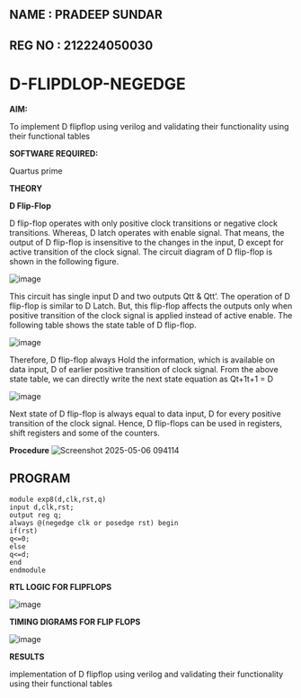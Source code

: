 ## NAME : PRADEEP SUNDAR
## REG NO : 212224050030
# D-FLIPDLOP-NEGEDGE

**AIM:**

To implement  D flipflop using verilog and validating their functionality using their functional tables

**SOFTWARE REQUIRED:**

Quartus prime

**THEORY**

**D Flip-Flop**

D flip-flop operates with only positive clock transitions or negative clock transitions. Whereas, D latch operates with enable signal. That means, the output of D flip-flop is insensitive to the changes in the input, D except for active transition of the clock signal. The circuit diagram of D flip-flop is shown in the following figure.

![image](https://github.com/naavaneetha/D-FLIPDLOP-NEGEDGE/assets/154305477/48c81fe8-bc3f-40e7-95e2-519fc155ad51)

This circuit has single input D and two outputs Qtt & Qtt’. The operation of D flip-flop is similar to D Latch. But, this flip-flop affects the outputs only when positive transition of the clock signal is applied instead of active enable. The following table shows the state table of D flip-flop.

![image](https://github.com/naavaneetha/D-FLIPDLOP-NEGEDGE/assets/154305477/e5f3fda7-68ec-4a3a-a0a4-cf6f9cc4ab55)

Therefore, D flip-flop always Hold the information, which is available on data input, D of earlier positive transition of clock signal. From the above state table, we can directly write the next state equation as Qt+1t+1 = D

![image](https://github.com/naavaneetha/D-FLIPDLOP-NEGEDGE/assets/154305477/8592c0d8-2917-4142-91b9-d6c30dd891d2)

Next state of D flip-flop is always equal to data input, D for every positive transition of the clock signal. Hence, D flip-flops can be used in registers, shift registers and some of the counters.

**Procedure**
![Screenshot 2025-05-06 094114](https://github.com/user-attachments/assets/9a4fc02a-e3ba-4077-9c25-2ea2ab557ebc)


## **PROGRAM**

```
module exp8(d,clk,rst,q)
input d,clk,rst;
output reg q;
always @(negedge clk or posedge rst) begin
if(rst)
q<=0;
else
q<=d;
end
endmodule

```

**RTL LOGIC FOR FLIPFLOPS**

![image](https://github.com/user-attachments/assets/b646fba4-db56-4df2-bcf4-39c9bf99b2fe)


**TIMING DIGRAMS FOR FLIP FLOPS**

![image](https://github.com/user-attachments/assets/e5176aec-4808-4bad-8535-43587f9ab3c3)


**RESULTS**

implementation of D flipflop using verilog and validating their functionality using their functional tables

